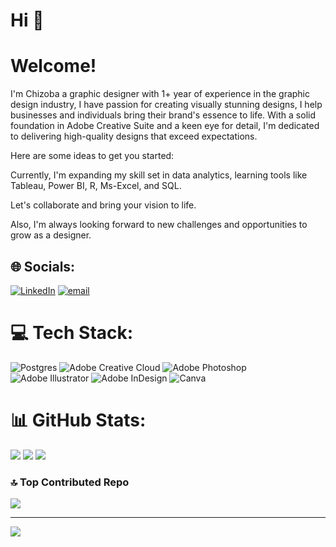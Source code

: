 # Hi 👋

# Welcome!

I'm Chizoba a graphic designer with 1+ year of experience in the graphic design industry, I have passion for creating visually stunning designs, I help businesses and individuals bring their brand's essence to life. With a solid foundation in Adobe Creative Suite and a keen eye for detail, I'm dedicated to delivering high-quality designs that exceed expectations.

Here are some ideas to get you started:

Currently, I'm expanding my skill set in data analytics, learning tools like Tableau, Power BI, R, Ms-Excel, and SQL.

Let's collaborate and bring your vision to life.

Also, I'm always looking forward to new challenges and opportunities to grow as a designer.






## 🌐 Socials:
[![LinkedIn](https://img.shields.io/badge/LinkedIn-%230077B5.svg?logo=linkedin&logoColor=white)](https://linkedin.com/in/https://www.linkedin.com/in/chizoba-gerardine-eze-2020b0328?utm_source=share&utm_campaign=share_via&utm_content=profile&utm_medium=android_app) [![email](https://img.shields.io/badge/Email-D14836?logo=gmail&logoColor=white)](mailto:geraldineeze90@gmail.com) 

# 💻 Tech Stack:
![Postgres](https://img.shields.io/badge/postgres-%23316192.svg?style=for-the-badge&logo=postgresql&logoColor=white) ![Adobe Creative Cloud](https://img.shields.io/badge/Adobe%20Creative%20Cloud-DA1F26.svg?style=for-the-badge&logo=Adobe%20Creative%20Cloud&logoColor=white) ![Adobe Photoshop](https://img.shields.io/badge/adobe%20photoshop-%2331A8FF.svg?style=for-the-badge&logo=adobe%20photoshop&logoColor=white) ![Adobe Illustrator](https://img.shields.io/badge/adobe%20illustrator-%23FF9A00.svg?style=for-the-badge&logo=adobe%20illustrator&logoColor=white) ![Adobe InDesign](https://img.shields.io/badge/Adobe%20InDesign-49021F?style=for-the-badge&logo=adobeindesign&logoColor=FF3366) ![Canva](https://img.shields.io/badge/Canva-%2300C4CC.svg?style=for-the-badge&logo=Canva&logoColor=white)
# 📊 GitHub Stats:
![](https://github-readme-stats.vercel.app/api?username=ezechizobagerardine&theme=swift&hide_border=false&include_all_commits=true&count_private=false)
![](https://nirzak-streak-stats.vercel.app/?user=ezechizobagerardine&theme=swift&hide_border=false)
![](https://github-readme-stats.vercel.app/api/top-langs/?username=ezechizobagerardine&theme=swift&hide_border=false&include_all_commits=true&count_private=false&layout=compact)

### 🔝 Top Contributed Repo
![](https://github-contributor-stats.vercel.app/api?username=ezechizobagerardine&limit=5&theme=dark&combine_all_yearly_contributions=true)

---
[![](https://visitcount.itsvg.in/api?id=ezechizobagerardine&icon=0&color=12)](https://visitcount.itsvg.in)

<!-- Proudly created with GPRM ( https://gprm.itsvg.in ) -->
